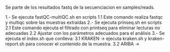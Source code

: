 Se parte de los resultados fastq de la secuenciacion en samples/reads.

1.- Se ejecuta fastQC-multiQC.sh en scripts
    1.1 Este comando realiza fastqc y multiqc sobre las muestras extraídas
2.- Se ejecuta prinseq.sh en scripts
    2.1 Este comando ejecuta el filtrado con printseq para eliminar lecturas no adecuadas
    2.2 Ajustar con los parámetros adecuados para el análisis
3.- Se ejecuta el index.sh que conlleva:
    3.1 KRAKEN -> ejecuta kraken.sh y kraken-report.sh para conocer el contenido de la muestra.
    3.2 ARIBA -> 